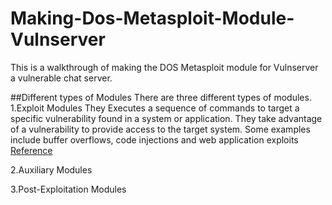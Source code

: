 # Making-Dos-Metasploit-Module-Vulnserver
This is a walkthrough of making the DOS Metasploit module for Vulnserver a vulnerable chat server. 

##Different types of Modules
There are three different types of modules.
1.Exploit Modules
    They Executes a sequence of commands to target a specific vulnerability found in a system or application. They take advantage of a vulnerability to provide access to the target system. Some examples include buffer overflows, code injections and web application exploits 
    [Reference](https://docs.rapid7.com/metasploit/msf-overview/#:~:text=executes%20a%20sequence%20of%20commands%20to%20target%20a%20specific%20vulnerability%20found%20in%20a%20system%20or%20application.%20An%20exploit%20module%20takes%20advantage%20of%20a%20vulnerability%20to%20provide%20access%20to%20the%20target%20system)

2.Auxiliary Modules 

3.Post-Exploitation Modules 
